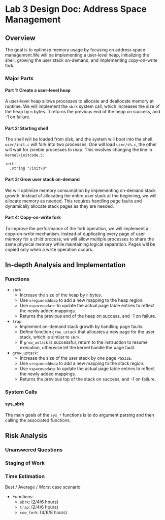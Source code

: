 # Lab 3 Design Doc: Address Space Management

## Overview

The goal is to optimize memory usage by focusing on address space management.We will be implementing a user-level heap, initializing the shell, growing the user stack on-demand, and implementing copy-on-write fork.


### Major Parts

#### Part 1: Create a user-level heap

A user-level heap allows processes to allocate and deallocate memory at runtime. We will implement the `sbrk` system call, which increases the size of the heap by `n` bytes. It returns the previous end of the heap on success, and -1 on failure.

#### Part 2: Starting shell
The shell will be loaded from disk, and the system will boot into the shell. `user/init.c` will fork into two processes. One will load `user/sh.c`, the other
will wait for zombie processes to reap. This involves changing the line in `kernel/initcode.S`:
```
init:
  .string "/init\0"
```

#### Part 3: Grow user stack on-demand
We will optimize memory consumption by implementing on-demand stack growth. Instead of allocating the entire user stack at the beginning, we will allocate memory as needed. This requires handling page faults and dynamically allocate stack pages as they are needed.

#### Part 4: Copy-on-write fork
To improve the performance of the fork operation, we will implement a copy-on-write mechanism. Instead of duplicating every page of user memory for a child process, we will allow multiple processes to share the same physical memory while maintaining logical separation. Pages will be copied only when a write operation occurs.


## In-depth Analysis and Implementation

### Functions

- `sbrk`:
    - Increase the size of the heap by `n` bytes.
    - Use `vregionaddmap` to add a new mapping to the heap region.
    - Use `vspaceupdate` to update the actual page table entries to reflect the newly added mappings.
    - Returns the previous end of the heap on success, and -1 on failure.
- `trap`:
    - Implement on-demand stack growth by handling page faults.
    - Define function `grow_ustack` that allocates a new page for the user stack, which is similar to `sbrk`.
    - If `grow_ustack` is successful, return to the instruction to resume execution, otherwise let the kernel handle the page fault.
- `grow_ustack`:
    - Increase the size of the user stack by one page `PGSIZE`.
    - Use `vregionaddmap` to add a new mapping to the stack region.
    - Use `vspaceupdate` to update the actual page table entries to reflect the newly added mappings.
    - Returns the previous top of the stack on success, and -1 on failure.

### System Calls
#### sys_sbrk
The main goals of the `sys_*` functions is to do argument parsing and then calling the associated functions.


## Risk Analysis

### Unanswered Questions


### Staging of Work


### Time Estimation
Best / Average / Worst case scenario
- Functions:
    - `sbrk`: (2/4/6 hours)
    - `trap`: (2/4/6 hours)
    - `cow_fork`: (4/6/8 hours)

